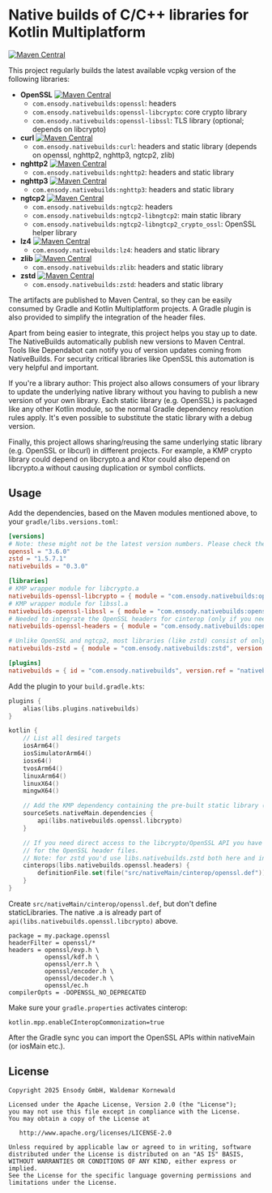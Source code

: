 # Native builds of C/C++ libraries for Kotlin Multiplatform

[![Maven Central](https://img.shields.io/maven-central/v/com.ensody.nativebuilds/native-builds-gradle-plugin?label=native-builds-gradle-plugin&color=%2345cf00)](https://central.sonatype.com/artifact/com.ensody.nativebuilds/native-builds-gradle-plugin)

This project regularly builds the latest available vcpkg version of the following libraries:

* **OpenSSL** [![Maven Central](https://img.shields.io/maven-central/v/com.ensody.nativebuilds/openssl?label=)](https://central.sonatype.com/artifact/com.ensody.nativebuilds/openssl)
  * `com.ensody.nativebuilds:openssl`: headers
  * `com.ensody.nativebuilds:openssl-libcrypto`: core crypto library
  * `com.ensody.nativebuilds:openssl-libssl`: TLS library (optional; depends on libcrypto)
* **curl** [![Maven Central](https://img.shields.io/maven-central/v/com.ensody.nativebuilds/curl?label=)](https://central.sonatype.com/artifact/com.ensody.nativebuilds/curl)
  * `com.ensody.nativebuilds:curl`: headers and static library (depends on openssl, nghttp2, nghttp3, ngtcp2, zlib)
* **nghttp2** [![Maven Central](https://img.shields.io/maven-central/v/com.ensody.nativebuilds/nghttp2?label=)](https://central.sonatype.com/artifact/com.ensody.nativebuilds/nghttp2)
  * `com.ensody.nativebuilds:nghttp2`: headers and static library
* **nghttp3** [![Maven Central](https://img.shields.io/maven-central/v/com.ensody.nativebuilds/nghttp3?label=)](https://central.sonatype.com/artifact/com.ensody.nativebuilds/nghttp3)
  * `com.ensody.nativebuilds:nghttp3`: headers and static library
* **ngtcp2** [![Maven Central](https://img.shields.io/maven-central/v/com.ensody.nativebuilds/ngtcp2?label=)](https://central.sonatype.com/artifact/com.ensody.nativebuilds/ngtcp2)
  * `com.ensody.nativebuilds:ngtcp2`: headers
  * `com.ensody.nativebuilds:ngtcp2-libngtcp2`: main static library
  * `com.ensody.nativebuilds:ngtcp2-libngtcp2_crypto_ossl`: OpenSSL helper library
* **lz4** [![Maven Central](https://img.shields.io/maven-central/v/com.ensody.nativebuilds/lz4?label=)](https://central.sonatype.com/artifact/com.ensody.nativebuilds/lz4)
  * `com.ensody.nativebuilds:lz4`: headers and static library
* **zlib** [![Maven Central](https://img.shields.io/maven-central/v/com.ensody.nativebuilds/zlib?label=)](https://central.sonatype.com/artifact/com.ensody.nativebuilds/zlib)
  * `com.ensody.nativebuilds:zlib`: headers and static library
* **zstd** [![Maven Central](https://img.shields.io/maven-central/v/com.ensody.nativebuilds/zstd?label=)](https://central.sonatype.com/artifact/com.ensody.nativebuilds/zstd)
  * `com.ensody.nativebuilds:zstd`: headers and static library

The artifacts are published to Maven Central, so they can be easily consumed by Gradle and Kotlin Multiplatform projects.
A Gradle plugin is also provided to simplify the integration of the header files.

Apart from being easier to integrate, this project helps you stay up to date.
The NativeBuilds automatically publish new versions to Maven Central.
Tools like Dependabot can notify you of version updates coming from NativeBuilds.
For security critical libraries like OpenSSL this automation is very helpful and important.

If you're a library author:
This project also allows consumers of your library to update the underlying native library without you having to publish a new version of your own library.
Each static library (e.g. OpenSSL) is packaged like any other Kotlin module, so the normal Gradle dependency resolution rules apply.
It's even possible to substitute the static library with a debug version.

Finally, this project allows sharing/reusing the same underlying static library (e.g. OpenSSL or libcurl) in different projects.
For example, a KMP crypto library could depend on libcrypto.a and Ktor could also depend on libcrypto.a without causing duplication or symbol conflicts.

## Usage

Add the dependencies, based on the Maven modules mentioned above, to your `gradle/libs.versions.toml`:

```toml
[versions]
# Note: these might not be the latest version numbers. Please check the version badges above.
openssl = "3.6.0"
zstd = "1.5.7.1"
nativebuilds = "0.3.0"

[libraries]
# KMP wrapper module for libcrypto.a
nativebuilds-openssl-libcrypto = { module = "com.ensody.nativebuilds:openssl-libcrypto", version.ref = "openssl" }
# KMP wrapper module for libssl.a
nativebuilds-openssl-libssl = { module = "com.ensody.nativebuilds:openssl-libssl", version.ref = "openssl" }
# Needed to integrate the OpenSSL headers for cinterop (only if you need to call the C API directly).
nativebuilds-openssl-headers = { module = "com.ensody.nativebuilds:openssl", version.ref = "openssl" }

# Unlike OpenSSL and ngtcp2, most libraries (like zstd) consist of only one binary, so a single dependency is sufficient
nativebuilds-zstd = { module = "com.ensody.nativebuilds:zstd", version.ref = "zstd" }

[plugins]
nativebuilds = { id = "com.ensody.nativebuilds", version.ref = "nativebuilds" }
```

Add the plugin to your `build.gradle.kts`:

```kotlin
plugins {
    alias(libs.plugins.nativebuilds)
}

kotlin {
    // List all desired targets
    iosArm64()
    iosSimulatorArm64()
    iosx64()
    tvosArm64()
    linuxArm64()
    linuxX64()
    mingwX64()

    // Add the KMP dependency containing the pre-built static library (the .a file)
    sourceSets.nativeMain.dependencies {
        api(libs.nativebuilds.openssl.libcrypto)
    }

    // If you need direct access to the libcrypto/OpenSSL API you have to activate cinterop
    // for the OpenSSL header files.
    // Note: for zstd you'd use libs.nativebuilds.zstd both here and in sourceSets.nativeMain.
    cinterops(libs.nativebuilds.openssl.headers) {
        definitionFile.set(file("src/nativeMain/cinterop/openssl.def"))
    }
}
```

Create `src/nativeMain/cinterop/openssl.def`, but don't define staticLibraries. The native .a is already part of `api(libs.nativebuilds.openssl.libcrypto)` above.

```
package = my.package.openssl
headerFilter = openssl/*
headers = openssl/evp.h \
          openssl/kdf.h \
          openssl/err.h \
          openssl/encoder.h \
          openssl/decoder.h \
          openssl/ec.h
compilerOpts = -DOPENSSL_NO_DEPRECATED
```

Make sure your `gradle.properties` activates cinterop:

```
kotlin.mpp.enableCInteropCommonization=true
```

After the Gradle sync you can import the OpenSSL APIs within nativeMain (or iosMain etc.).

## License

```
Copyright 2025 Ensody GmbH, Waldemar Kornewald

Licensed under the Apache License, Version 2.0 (the "License");
you may not use this file except in compliance with the License.
You may obtain a copy of the License at

   http://www.apache.org/licenses/LICENSE-2.0

Unless required by applicable law or agreed to in writing, software
distributed under the License is distributed on an "AS IS" BASIS,
WITHOUT WARRANTIES OR CONDITIONS OF ANY KIND, either express or implied.
See the License for the specific language governing permissions and
limitations under the License.
```
